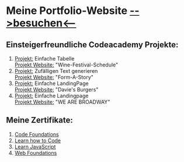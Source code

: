 # Meine Portfolio-Website [-->besuchen<--](https://oliveroeguet.github.io/Portfolio)


## Einsteigerfreundliche Codeacademy Projekte: 

1. [Projekt:](https://github.com/OliverOeguet/Wine-Festival-Schedule) Einfache Tabelle <br>
   [Projekt Website:](https://oliveroeguet.github.io/Wine-Festival-Schedule) "Wine-Festival-Schedule"
2. [Projekt:](https://github.com/OliverOeguet/Form-a-story) Zufälligen Text generieren <br>
   [Projekt Website:](https://oliveroeguet.github.io/Form-a-story/) "Form-A-Story" 
3. [Projekt:](https://github.com/OliverOeguet/DaviesBurgers) Einfache LandingPage <br>
   [Projekt Website:](https://oliveroeguet.github.io/DaviesBurgers) "Davie's Burgers"
4. [Projekt:](https://github.com/OliverOeguet/DefaultLandingPage) Einfache Landingpage <br>
   [Projekt Website:](https://oliveroeguet.github.io/DefaultLandingPage) "WE ARE BROADWAY"


## Meine Zertifikate:

1. [Code Foundations](./Images/CodeFoundationsSkillPath.pdf)
2. [Learn how to Code](./Images/LearnHowtoCodeCourse.pdf)
3. [Learn JavaScript](./Images/LearnJavaScriptCourse.pdf)
4. [Web Foundations](./Images/WebFoundations.png)
